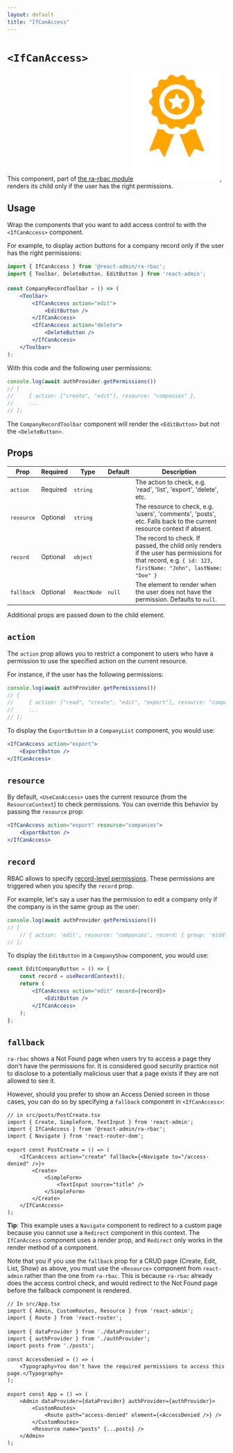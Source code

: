 ```yaml
---
layout: default
title: "IfCanAccess"
---
```


# `<IfCanAccess>`

This component, part of [the ra-rbac module](https://marmelab.com/ra-enterprise/modules/ra-rbac#ifcanaccess)<img class="icon" src="./img/premium.svg" />, renders its child only if the user has the right permissions.

## Usage

Wrap the components that you want to add access control to with the `<IfCanAccess>` component. 

For example, to display action buttons for a company record only if the user has the right permissions:

```jsx
import { IfCanAccess } from '@react-admin/ra-rbac';
import { Toolbar, DeleteButton, EditButton } from 'react-admin';

const CompanyRecordToolbar = () => (
    <Toolbar>
        <IfCanAccess action="edit">
            <EditButton />
        </IfCanAccess>
        <IfCanAccess action="delete">
            <DeleteButton />
        </IfCanAccess>
    </Toolbar>
);
```

With this code and the following user permissions:

```jsx
console.log(await authProvider.getPermissions())
// [
//     { action: ["create", "edit"], resource: "companies" },
//     ...
// ];
```

The `CompanyRecordToolbar` component will render the `<EditButton>` but not the `<DeleteButton>`.

## Props

| Prop | Required | Type | Default | Description |
| --- | --- | --- | --- | --- |
| `action` | Required | `string` | | The action to check, e.g. 'read', 'list', 'export', 'delete', etc. |
| `resource` | Optional | `string` | | The resource to check, e.g. 'users', 'comments', 'posts', etc. Falls back to the current resource context if absent. |
| `record` | Optional | `object` | | The record to check. If passed, the child only renders if the user has permissions for that record, e.g. `{ id: 123, firstName: "John", lastName: "Doe" }` |
| `fallback` | Optional | `ReactNode` | `null` | The element to render when the user does not have the permission. Defaults to `null`. |

Additional props are passed down to the child element. 

## `action`

The `action` prop allows you to restrict a component to users who have a permission to use the specified action on the current resource.

For instance, if the user has the following permissions:

```jsx
console.log(await authProvider.getPermissions())
// [
//     { action: ["read", "create", "edit", "export"], resource: "companies" },
//     ...
// ];
```

To display the `ExportButton` in a `CompanyList` component, you would use:

```jsx
<IfCanAccess action="export">
    <ExportButton />
</IfCanAccess>
```

## `resource`

By default, `<UseCanAccess>` uses the current resource (from the `ResourceContext`) to check permissions. You can override this behavior by passing the `resource` prop:

```jsx
<IfCanAccess action="export" resource="companies">
    <ExportButton />
</IfCanAccess>
```

## `record`

RBAC allows to specify [record-level permissions](./AuthRBAC.md#record-level-permissions). These permissions are triggered when you specify the `record` prop.

For example, let's say a user has the permission to edit a company only if the company is in the same group as the user:

```jsx
console.log(await authProvider.getPermissions())
// [
    // { action: 'edit', resource: "companies', record: { group: 'middle_east' } },
// ];
```

To display the `EditButton` in a `CompanyShow` component, you would use:

```jsx
const EditCompanyButton = () => {
    const record = useRecordContext();
    return (
        <IfCanAccess action="edit" record={record}>
            <EditButton />
        </IfCanAccess>
    );
};
```

## `fallback`

`ra-rbac` shows a Not Found page when users try to access a page they don't have the permissions for. It is considered good security practice not to disclose to a potentially malicious user that a page exists if they are not allowed to see it.

However, should you prefer to show an Access Denied screen in those cases, you can do so by specifying a `fallback` component in `<IfCanAccess>`:

```tsx
// in src/posts/PostCreate.tsx
import { Create, SimpleForm, TextInput } from 'react-admin';
import { IfCanAccess } from '@react-admin/ra-rbac';
import { Navigate } from 'react-router-dom';

export const PostCreate = () => (
    <IfCanAccess action="create" fallback={<Navigate to="/access-denied" />}>
        <Create>
            <SimpleForm>
                <TextInput source="title" />
            </SimpleForm>
        </Create>
    </IfCanAccess>
);
```

**Tip**: This example uses a `Navigate` component to redirect to a custom page because you cannot use a `Redirect` component in this context. The `IfCanAccess` component uses a render prop, and `Redirect` only works in the render method of a component.

Note that you if you use the `fallback` prop for a CRUD page (Create, Edit, List, Show) as above, you must use the `<Resource>` component from `react-admin` rather than the one from `ra-rbac`. This is because `ra-rbac` already does the access control check, and would redirect to the Not Found page before the fallback component is rendered.

```tsx
// In src/App.tsx
import { Admin, CustomRoutes, Resource } from 'react-admin';
import { Route } from 'react-router';

import { dataProvider } from './dataProvider';
import { authProvider } from './authProvider';
import posts from './posts';

const AccessDenied = () => (
    <Typography>You don't have the required permissions to access this page.</Typography>
);

export const App = () => (
    <Admin dataProvider={dataProvider} authProvider={authProvider}>    
        <CustomRoutes>
            <Route path="access-denied" element={<AccessDenied />} />
        </CustomRoutes>
        <Resource name="posts" {...posts} />
    </Admin>
);
```
